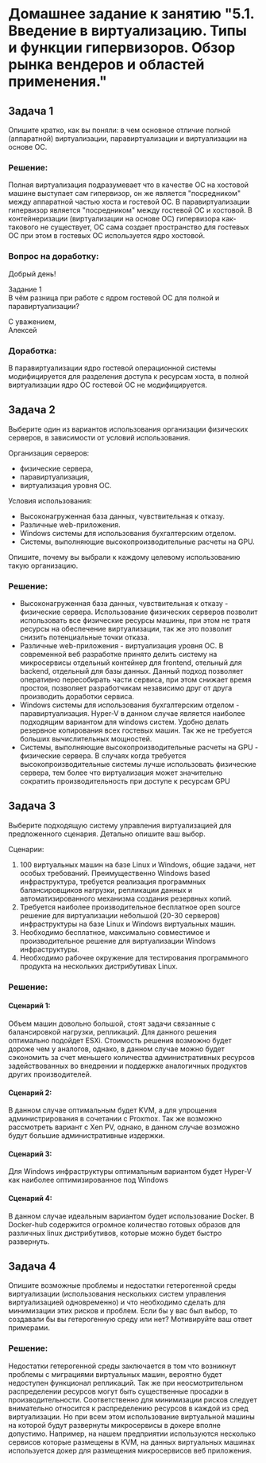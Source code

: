 # Домашнее задание к занятию "5.1. Введение в виртуализацию. Типы и функции гипервизоров. Обзор рынка вендеров и областей применения."

## Задача 1
Опишите кратко, как вы поняли: в чем основное отличие полной (аппаратной) виртуализации, паравиртуализации и 
виртуализации на основе ОС.

### Решение:
Полная виртуализация подразумевает что в качестве ОС на хостовой машине выступает сам гипервизор, он же является
"посредником" между аппаратной частью хоста и гостевой ОС. В паравиртуализации гипервизор является "посредником" между
гостевой ОС и хостовой. В контейнеризации (виртуализации на основе ОС) гипервизора как-такового не существует, ОС сама 
создает пространство для гостевых ОС при этом в гостевых ОС используется ядро хостовой.

### Вопрос на доработку:
Добрый день!  

Задание 1  
В чём разница при работе с ядром гостевой ОС для полной и паравиртуализации?  

С уважением,  
Алексей

### Доработка:
В паравиртуализации ядро гостевой операционной системы модифицируется для разделения доступа к ресурсам хоста, в полной
виртуализации ядро ОС гостевой ОС не модифицируется.

## Задача 2
Выберите один из вариантов использования организации физических серверов, в зависимости от условий использования.

Организация серверов:

* физические сервера,
* паравиртуализация,
* виртуализация уровня ОС.

Условия использования:

* Высоконагруженная база данных, чувствительная к отказу.
* Различные web-приложения.
* Windows системы для использования бухгалтерским отделом.
* Системы, выполняющие высокопроизводительные расчеты на GPU.

Опишите, почему вы выбрали к каждому целевому использованию такую организацию.

### Решение:
* Высоконагруженная база данных, чувствительная к отказу - физические сервера. Использование физических серверов 
позволит использовать все физические ресурсы машины, при этом не тратя ресурсы на обеспечение виртуализации, так же 
это позволит снизить потенциальные точки отказа. 
* Различные web-приложения - виртуализация уровня ОС. В современной веб разработке принято делить систему на 
микросервисы отдельный контейнер для frontend, отельный для backend, отдельный для базы данных. Данный подход позволяет
оперативно пересобирать части сервиса, при этом снижает время простоя, позволяет разработчикам независимо друг от друга
производить доработки сервиса.
* Windows системы для использования бухгалтерским отделом - паравиртуализация. Hyper-V в данном случае является наиболее
подходящим вариантом для windows систем. Удобно делать резервное копирования всех гостевых машин. Так же не требуется 
больших вычислительных мощностей.
* Системы, выполняющие высокопроизводительные расчеты на GPU - физические сервера. В случаях когда требуется
высокопроизводительные системы лучше использовать физические сервера, тем более что виртуализация может значительно
сократить производительность при доступе к ресурсам GPU

## Задача 3
Выберите подходящую систему управления виртуализацией для предложенного сценария. Детально опишите ваш выбор.

Сценарии:
1. 100 виртуальных машин на базе Linux и Windows, общие задачи, нет особых требований. Преимущественно Windows based 
инфраструктура, требуется реализация программных балансировщиков нагрузки, репликации данных и автоматизированного 
механизма создания резервных копий.
2. Требуется наиболее производительное бесплатное open source решение для виртуализации небольшой (20-30 серверов) 
инфраструктуры на базе Linux и Windows виртуальных машин.
3. Необходимо бесплатное, максимально совместимое и производительное решение для виртуализации Windows инфраструктуры.
4. Необходимо рабочее окружение для тестирования программного продукта на нескольких дистрибутивах Linux.

### Решение:
#### Сценарий 1:
Объем машин довольно большой, стоят задачи связанные с балансировкой нагрузки, репликаций. Для данного решения 
оптимально подойдет ESXi. Стоимость решения возможно будет дороже чем у аналогов, однако, в данном случае можно будет
сэкономить за счет меньшего количества административных ресурсов задействованных во внедрении и поддержке аналогичных
продуктов других производителей.

#### Сценарий 2:
В данном случае оптимальным будет KVM, а для упрощения администрирования в сочетании с Proxmox. Так же возможно
рассмотреть вариант с Xen PV, однако, в данном случае возможно будут большие административные издержки.

#### Сценарий 3:
Для Windows инфраструктуры оптимальным вариантом будет Hyper-V как наиболее оптимизированное под Windows

#### Сценарий 4:
В данном случае идеальным вариантом будет использование Docker. В Docker-hub содержится огромное количество готовых
образов для различных linux дистрибутивов, которые можно будет быстро развернуть.

## Задача 4
Опишите возможные проблемы и недостатки гетерогенной среды виртуализации (использования нескольких систем управления 
виртуализацией одновременно) и что необходимо сделать для минимизации этих рисков и проблем. Если бы у вас был выбор, 
то создавали бы вы гетерогенную среду или нет? Мотивируйте ваш ответ примерами.

### Решение:
Недостатки гетерогенной среды заключается в том что возникнут проблемы с миграциями виртуальных машин, вероятно будет
недоступен функционал репликаций. Так же при неосмотрительном распределении ресурсов могут быть существенные просадки в
производительности. Соответственно для минимизации рисков следует внимательно относится к распределению ресурсов в
каждой из сред виртуализации. Но при всем этом использование виртуальной машины на которой будут развернуты 
микросервисы в докере вполне допустимо. Например, на нашем предприятии используются несколько сервисов которые 
размещены в KVM, на данных виртуальных машинах используется докер для размещения микросервисов веб приложения.